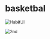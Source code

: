 # basketbal
![HabitUI](https://user-images.githubusercontent.com/76930096/209971780-b8f57b77-5bc9-41bf-bbc2-5af52d4cd064.jpg)

![2nd](https://user-images.githubusercontent.com/76930096/209971786-008ab155-3ae0-4519-918a-1f77aca4ce86.jpg)
